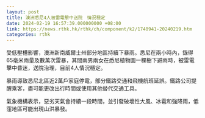 ```yaml
---
layout: post
title: 澳洲悉尼4人被雷電擊中送院　情況穩定
date: 2024-02-19 16:57:39.000000000 +08:00
link: https://news.rthk.hk/rthk/ch/component/k2/1740941-20240219.htm
categories: rthk
---
```


受低壓槽影響，澳洲新南威爾士州部分地區持續下暴雨。悉尼在兩小時內，錄得65毫米雨量及數萬次雷暴，其間兩男兩女在悉尼植物園一棵樹下避雨時，被雷電擊中昏迷，送院治理，目前4人情況穩定。 

暴雨導致悉尼北區近2萬戶家庭停電，部分鐵路交通和飛機航班延誤。鐵路公司提醒乘客，盡可能更改出行時間或使用其他替代交通工具。

氣象機構表示，惡劣天氣會持續一段時間，並引發破壞性大風、冰雹和強降雨，低窪地區可能出現山洪暴發。
